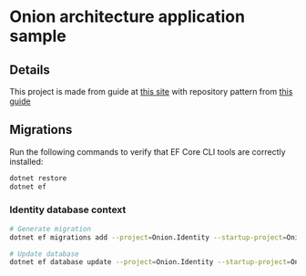 # Onion architecture application sample

## Details

This project is made from guide at [this site](https://www.codewithmukesh.com/blog/onion-architecture-in-aspnet-core/)
with repository pattern from [this guide](https://medium.com/@chathuranga94/generic-repository-pattern-for-asp-net-core-9e3e230e20cb)

## Migrations

Run the following commands to verify that EF Core CLI tools are correctly installed:

``` bash
dotnet restore
dotnet ef
```

### Identity database context

``` bash
# Generate migration
dotnet ef migrations add --project=Onion.Identity --startup-project=Onion.Web --context=IdentityDbContext {MigrationName}

# Update database
dotnet ef database update --project=Onion.Identity --startup-project=Onion.Web --context=IdentityDbContext
```
